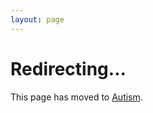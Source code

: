 ```yaml
---
layout: page
---
```


<script setup>
import { onMounted } from 'vue'

onMounted(() => {
  // Redirigir automáticamente a Autism
  window.location.href = '/en/Autism'
})
</script>

# Redirecting...

This page has moved to [Autism](/en/Autism).

